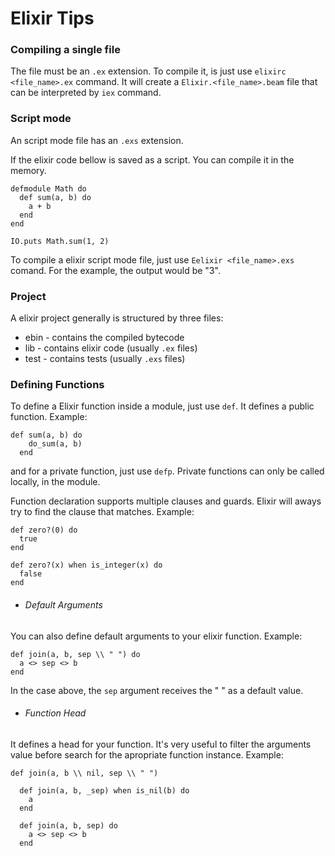 # Elixir Tips

### Compiling a single file

The file must be an `.ex` extension.
To compile it, is just use `elixirc <file_name>.ex` command. It will create a `Elixir.<file_name>.beam` file that can be interpreted by `iex` command.

### Script mode

An script mode file has an `.exs` extension.

If the elixir code bellow is saved as a script. You can compile it in the memory.
```
defmodule Math do
  def sum(a, b) do
    a + b
  end
end

IO.puts Math.sum(1, 2)
```
To compile a elixir script mode file, just use `Eelixir <file_name>.exs` comand.
For the example, the output would be "3".

### Project

A elixir project generally is structured by three files:
- ebin - contains the compiled bytecode
- lib - contains elixir code (usually `.ex` files)
- test - contains tests (usually `.exs` files)

### Defining Functions

To define a Elixir function inside a module, just use `def`. It defines a public function.
Example:
```
def sum(a, b) do
    do_sum(a, b)
  end
```

and for a private function, just use `defp`. Private functions can only be called locally, in the module.

Function declaration supports multiple clauses and guards. Elixir will aways try to find the clause that matches.
Example:
```
def zero?(0) do
  true
end

def zero?(x) when is_integer(x) do
  false
end
```

- ###### Default Arguments

You can also define default arguments to your elixir function.
Example:
```
def join(a, b, sep \\ " ") do
  a <> sep <> b
end
```
In the case above, the `sep` argument receives the " " as a default value.

- ###### Function Head

It defines a head for your function. It's very useful to filter the arguments value before search for the apropriate function instance.
Example:
```
def join(a, b \\ nil, sep \\ " ")

  def join(a, b, _sep) when is_nil(b) do
    a
  end

  def join(a, b, sep) do
    a <> sep <> b
  end
```
